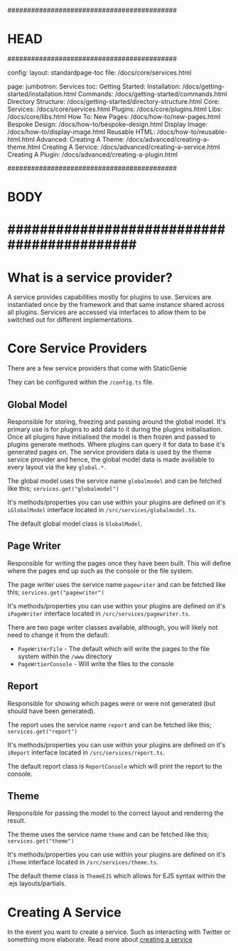 ###########################################
# HEAD
###########################################

config: 
  layout: standardpage-toc
  file: /docs/core/services.html

page: 
  jumbotron: Services
  toc:
    Getting Started: 
      Installation: /docs/getting-started/installation.html
      Commands: /docs/getting-started/commands.html
      Directory Structure: /docs/getting-started/directory-structure.html
    Core:
      Services: /docs/core/services.html
      Plugins: /docs/core/plugins.html
      Libs: /docs/core/libs.html
    How To:
      New Pages: /docs/how-to/new-pages.html
      Bespoke Design: /docs/how-to/bespoke-design.html
      Display Image: /docs/how-to/display-image.html
      Reusable HTML: /docs/how-to/reusable-html.html
    Advanced:
      Creating A Theme: /docs/advanced/creating-a-theme.html
      Creating A Service: /docs/advanced/creating-a-service.html
      Creating A Plugin: /docs/advanced/creating-a-plugin.html

###########################################
# BODY
###########################################
=====

# What is a service provider?

A service provides capabilities mostly for plugins to use. Services are instantiated once by the framework and that same instance shared across all plugins. Services are accessed via interfaces to allow them to be switched out for different implementations.

# Core Service Providers

There are a few service providers that come with StaticGenie

They can be configured within the `/config.ts` file.

## Global Model

Responsible for storing, freezing and passing around the global model. It's primary use is for plugins to add data to it during the plugins initialisation. Once all plugins have initialised the model is then frozen and passed to plugins generate methods. Where plugins can query it for data to base it's generated pages on. The service providers data is used by the theme service provider and hence, the global model data is made available to every layout via the key `global.*`.

The global model uses the service name `globalmodel` and can be fetched like this; `services.get("globalmodel")`

It's methods/properties you can use within your plugins are defined on it's `iGlobalModel` interface located in `/src/services/globalmodel.ts`.

The default global model class is `GlobalModel`.

## Page Writer

Responsible for writing the pages once they have been built. This will define where the pages end up such as the console or the file system.

The page writer uses the service name `pagewriter` and can be fetched like this; `services.get("pagewriter")`

It's methods/properties you can use within your plugins are defined on it's `iPageWriter` interface located in `/src/services/pagewriter.ts`.

There are two page writer classes available, although, you will likely not need to change it from the default:

- `PageWriterFile` - The default which will write the pages to the file system within the `/www` directory
- `PageWrtierConsole` - Will write the files to the console

## Report

Responsible for showing which pages were or were not generated (but should have been generated).

The report uses the service name `report` and can be fetched like this; `services.get("report")`

It's methods/properties you can use within your plugins are defined on it's `iReport` interface located in `/src/services/report.ts`.

The default report class is `ReportConsole` which will print the report to the console.

## Theme

Responsible for passing the model to the correct layout and rendering the result.

The theme uses the service name `theme` and can be fetched like this; `services.get("theme")`

It's methods/properties you can use within your plugins are defined on it's `iTheme` interface located in `/src/services/theme.ts`.

The default theme class is `ThemeEJS` which allows for EJS syntax within the .ejs layouts/partials.

# Creating A Service

In the event you want to create a service. Such as interacting with Twitter or something more elaborate. Read more about [creating a service](/docs/advanced/creating-a-service.html)